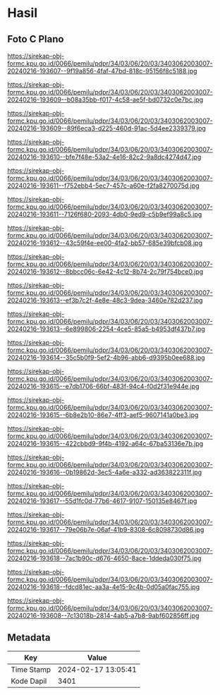 # Hasil

## Foto C Plano

https://sirekap-obj-formc.kpu.go.id/0066/pemilu/pdpr/34/03/06/20/03/3403062003007-20240216-193607--9f19a856-4faf-47bd-818c-95156f8c5188.jpg

https://sirekap-obj-formc.kpu.go.id/0066/pemilu/pdpr/34/03/06/20/03/3403062003007-20240216-193609--b08a35bb-f017-4c58-ae5f-bd0732c0e7bc.jpg

https://sirekap-obj-formc.kpu.go.id/0066/pemilu/pdpr/34/03/06/20/03/3403062003007-20240216-193609--89f6eca3-d225-460d-91ac-5d4ee2339379.jpg

https://sirekap-obj-formc.kpu.go.id/0066/pemilu/pdpr/34/03/06/20/03/3403062003007-20240216-193610--bfe7f48e-53a2-4e16-82c2-9a8dc4274d47.jpg

https://sirekap-obj-formc.kpu.go.id/0066/pemilu/pdpr/34/03/06/20/03/3403062003007-20240216-193611--f752ebb4-5ec7-457c-a60e-f2fa8270075d.jpg

https://sirekap-obj-formc.kpu.go.id/0066/pemilu/pdpr/34/03/06/20/03/3403062003007-20240216-193611--7126f680-2093-4db0-9ed9-c5b9ef99a8c5.jpg

https://sirekap-obj-formc.kpu.go.id/0066/pemilu/pdpr/34/03/06/20/03/3403062003007-20240216-193612--43c59f4e-ee00-4fa2-bb57-685e39bfcb08.jpg

https://sirekap-obj-formc.kpu.go.id/0066/pemilu/pdpr/34/03/06/20/03/3403062003007-20240216-193612--8bbcc06c-6e42-4c12-8b74-2c79f754bce0.jpg

https://sirekap-obj-formc.kpu.go.id/0066/pemilu/pdpr/34/03/06/20/03/3403062003007-20240216-193613--ef3b7c2f-4e8e-48c3-9dea-3460e782d237.jpg

https://sirekap-obj-formc.kpu.go.id/0066/pemilu/pdpr/34/03/06/20/03/3403062003007-20240216-193613--6e899806-2254-4ce5-85a5-b4953df437b7.jpg

https://sirekap-obj-formc.kpu.go.id/0066/pemilu/pdpr/34/03/06/20/03/3403062003007-20240216-193614--35c5b0f9-5ef2-4b96-abb6-d9395b0ee688.jpg

https://sirekap-obj-formc.kpu.go.id/0066/pemilu/pdpr/34/03/06/20/03/3403062003007-20240216-193615--e7db1706-66bf-483f-94c4-f0d2f31e944e.jpg

https://sirekap-obj-formc.kpu.go.id/0066/pemilu/pdpr/34/03/06/20/03/3403062003007-20240216-193615--6b8e2b10-86e7-4ff3-aef5-9607141a0be3.jpg

https://sirekap-obj-formc.kpu.go.id/0066/pemilu/pdpr/34/03/06/20/03/3403062003007-20240216-193615--422cbbd9-9f4b-4192-a64c-67ba53136e7b.jpg

https://sirekap-obj-formc.kpu.go.id/0066/pemilu/pdpr/34/03/06/20/03/3403062003007-20240216-193616--0b19862d-3ec5-4a6e-a332-ad363822311f.jpg

https://sirekap-obj-formc.kpu.go.id/0066/pemilu/pdpr/34/03/06/20/03/3403062003007-20240216-193617--55d1fc0d-77b6-4617-9107-150135e8467f.jpg

https://sirekap-obj-formc.kpu.go.id/0066/pemilu/pdpr/34/03/06/20/03/3403062003007-20240216-193617--79e06b7e-06af-41b9-8308-6c8098730d86.jpg

https://sirekap-obj-formc.kpu.go.id/0066/pemilu/pdpr/34/03/06/20/03/3403062003007-20240216-193618--7ac1b90c-d676-4650-8ace-1ddeda030f75.jpg

https://sirekap-obj-formc.kpu.go.id/0066/pemilu/pdpr/34/03/06/20/03/3403062003007-20240216-193618--fdcd81ec-aa3a-4e15-9c4b-0d05a0fac755.jpg

https://sirekap-obj-formc.kpu.go.id/0066/pemilu/pdpr/34/03/06/20/03/3403062003007-20240216-193608--7c13018b-2814-4ab5-a7b8-9abf602856ff.jpg


## Metadata

| Key        | Value               |
| ---------- | ------------------- |
| Time Stamp | 2024-02-17 13:05:41 |
| Kode Dapil | 3401                |



